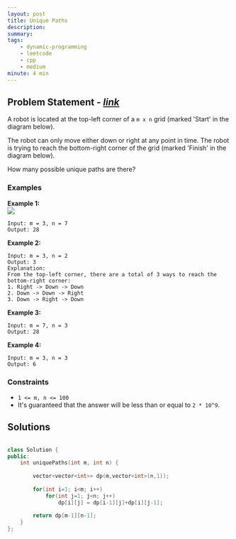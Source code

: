 ```yaml
---
layout: post
title: Unique Paths
description: 
summary: 
tags:
    - dynamic-programming
    - leetcode
    - cpp
    - medium
minute: 4 min
---
```


## Problem Statement - [*link*](https://leetcode.com/problems/unique-paths/)
A robot is located at the top-left corner of a `m x n` grid (marked 'Start' in the diagram below).

The robot can only move either down or right at any point in time. The robot is trying to reach the bottom-right corner of the grid (marked 'Finish' in the diagram below).

How many possible unique paths are there?

### Examples

**Example 1:**   
<img src="https://assets.leetcode.com/uploads/2018/10/22/robot_maze.png"> 
```
Input: m = 3, n = 7
Output: 28
```

**Example 2:**  
```
Input: m = 3, n = 2
Output: 3
Explanation:
From the top-left corner, there are a total of 3 ways to reach the bottom-right corner:
1. Right -> Down -> Down
2. Down -> Down -> Right
3. Down -> Right -> Down
```

**Example 3:**  
```
Input: m = 7, n = 3
Output: 28
```

**Example 4:**  
```
Input: m = 3, n = 3
Output: 6
```

### Constraints
+ `1 <= m, n <= 100`
+ It's guaranteed that the answer will be less than or equal to `2 * 10^9`.


## Solutions

```cpp

class Solution {
public:
    int uniquePaths(int m, int n) {
        
        vector<vector<int>> dp(m,vector<int>(n,1));
        
        for(int i=1; i<m; i++)
            for(int j=1; j<n; j++)
                dp[i][j] = dp[i-1][j]+dp[i][j-1];
        
        return dp[m-1][n-1];
    }
};

```

